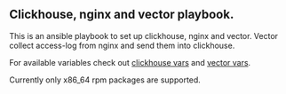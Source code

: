 ## Clickhouse, nginx and vector playbook.
This is an ansible playbook to set up clickhouse, nginx and vector. Vector collect access-log from nginx and send them into clickhouse.

For available variables check out [clickhouse vars](https://github.com/ivan-titovich/devops-netology/blob/08-ansible-02-playbook/ansible/08-ansible-02-playbook/playbook/group_vars/clickhouse/vars.yml) and [vector vars](https://github.com/ivan-titovich/devops-netology/blob/08-ansible-02-playbook/ansible/08-ansible-02-playbook/playbook/group_vars/vector/vars.yml).


Currently only x86_64 rpm packages are supported.